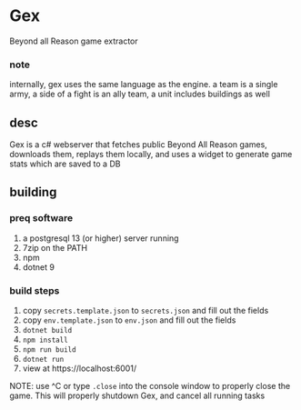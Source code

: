 # Gex

Beyond all Reason game extractor

### note

internally, gex uses the same language as the engine. a team is a single army, a side of a fight is an ally team, a unit includes buildings as well

## desc

Gex is a c# webserver that fetches public Beyond All Reason games, downloads them, replays them locally, and uses a widget to generate game stats which are saved to a DB

## building

### preq software

1. a postgresql 13 (or higher) server running
1. 7zip on the PATH
1. npm
1. dotnet 9

### build steps

1. copy `secrets.template.json` to `secrets.json` and fill out the fields
1. copy `env.template.json` to `env.json` and fill out the fields
1. `dotnet build`
1. `npm install`
1. `npm run build`
1. `dotnet run`
1. view at https://localhost:6001/

NOTE: use ^C or type `.close` into the console window to properly close the game. This will properly shutdown Gex, and cancel all running tasks

